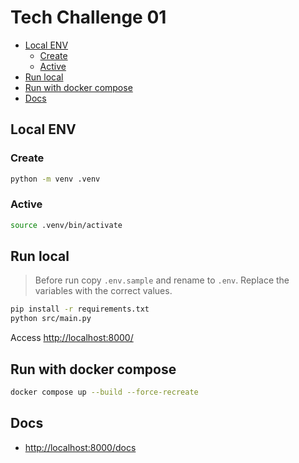 # Tech Challenge 01 <!-- omit in toc -->

- [Local ENV](#local-env)
  - [Create](#create)
  - [Active](#active)
- [Run local](#run-local)
- [Run with docker compose](#run-with-docker-compose)
- [Docs](#docs)

## Local ENV

### Create

```bash
python -m venv .venv
```

### Active

```bash
source .venv/bin/activate
```

## Run local

> Before run copy `.env.sample` and rename to `.env`. Replace the variables with the correct values.

```bash
pip install -r requirements.txt
python src/main.py
```

Access <http://localhost:8000/>

## Run with docker compose

```bash
docker compose up --build --force-recreate
```

## Docs

- <http://localhost:8000/docs>
